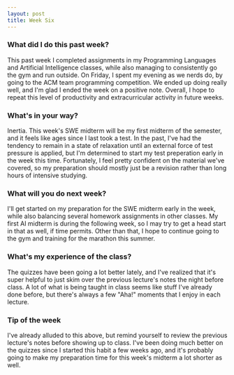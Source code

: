 ```yaml
---
layout: post
title: Week Six
---
```


### What did I do this past week?
This past week I completed assignments in my Programming Languages and Artificial Intelligence classes, while also managing to consistently go the gym and run outside. On Friday, I spent my evening as we nerds do, by going to the ACM team programming competition. We ended up doing really well, and I'm glad I ended the week on a positive note. Overall, I hope to repeat this level of productivity and extracurricular activity in future weeks.

### What's in your way?
Inertia. This week's SWE midterm will be my first midterm of the semester, and it feels like ages since I last took a test. In the past, I've had the tendency to remain in a state of relaxation until an external force of test pressure is applied, but I'm determined to start my test preperation early in the week this time. Fortunately, I feel pretty confident on the material we've covered, so my preparation should mostly just be a revision rather than long hours of intensive studying.

### What will you do next week?
I'll get started on my preparation for the SWE midterm early in the week, while also balancing several homework assignments in other classes. My first AI midterm is during the following week, so I may try to get a head start in that as well, if time permits. Other than that, I hope to continue going to the gym and training for the marathon this summer.

### What's my experience of the class?
The quizzes have been going a lot better lately, and I've realized that it's super helpful to just skim over the previous lecture's notes the night before class. A lot of what is being taught in class seems like stuff I've already done before, but there's always a few "Aha!" moments that I enjoy in each lecture.

### Tip of the week
I've already alluded to this above, but remind yourself to review the previous lecture's notes before showing up to class. I've been doing much better on the quizzes since I started this habit a few weeks ago, and it's probably going to make my preparation time for this week's midterm a lot shorter as well.
